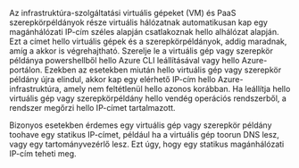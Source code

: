 Az infrastruktúra-szolgáltatási virtuális gépeket (VM) és PaaS szerepkörpéldányok része virtuális hálózatnak automatikusan kap egy magánhálózati IP-cím széles alapján csatlakoznak hello alhálózat alapján. Ezt a címet hello virtuális gépek és a szerepkörpéldányok, addig maradnak, amíg a akkor is végrehajtható. Szerelje le a virtuális gép vagy szerepkör példánya powershellből hello Azure CLI leállításával vagy hello Azure-portálon. Ezekben az esetekben miután hello virtuális gép vagy szerepkör példány újra elindul, akkor kap egy elérhető IP-cím hello Azure-infrastruktúra, amely nem feltétlenül hello azonos korábban. Ha leállítja hello virtuális gép vagy szerepkörpéldány hello vendég operációs rendszerből, a rendszer megőrzi hello IP-címet tartalmazott.  

Bizonyos esetekben érdemes egy virtuális gép vagy szerepkör példány toohave egy statikus IP-címet, például ha a virtuális gép toorun DNS lesz, vagy egy tartományvezérlő lesz. Ezt úgy, hogy egy statikus magánhálózati IP-cím teheti meg.

